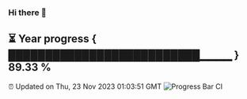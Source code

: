 ### Hi there 👋
⏳ Year progress { ██████████████████████████▁▁▁▁ } 89.33 %
---
⏰ Updated on Thu, 23 Nov 2023 01:03:51 GMT
![Progress Bar CI](https://github.com/liununu/liununu/workflows/Progress%20Bar%20CI/badge.svg)
